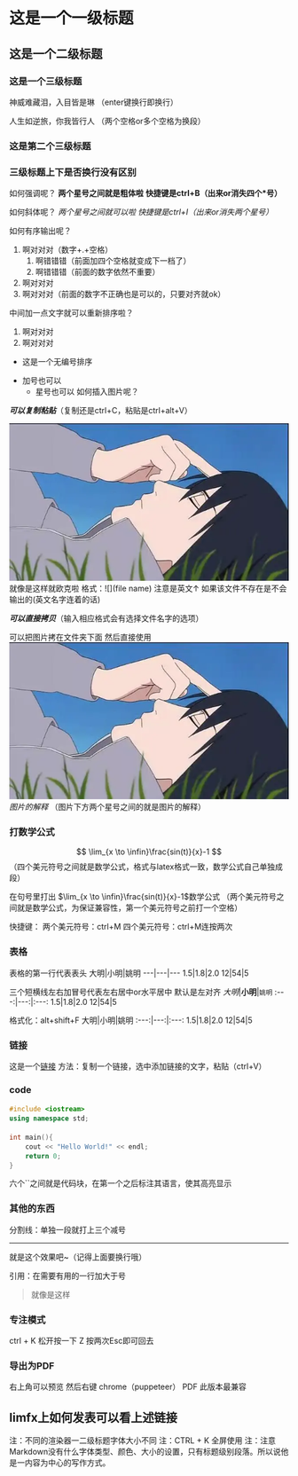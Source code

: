 # 这是一个一级标题

## 这是一个二级标题

### 这是一个三级标题
神威难藏泪，入目皆是琳
（enter键换行即换行）


人生如逆旅，你我皆行人
（两个空格or多个空格为换段）

### 这是第二个三级标题
### 三级标题上下是否换行没有区别

如何强调呢？
**两个星号之间就是粗体啦**
**快捷键是ctrl+B（出来or消失四个*号）**

如何斜体呢？
*两个星号之间就可以啦*
*快捷键是ctrl+I（出来or消失两个星号）*

如何有序输出呢？
1. 啊对对对（数字+.+空格）
    1. 啊错错错（前面加四个空格就变成下一档了）
    10. 啊错错错（前面的数字依然不重要）
2. 啊对对对
3. 啊对对对（前面的数字不正确也是可以的，只要对齐就ok）

中间加一点文字就可以重新排序啦？

1. 啊对对对
2. 啊对对对

- 这是一个无编号排序
+ 加号也可以
  * 星号也可以 
如何插入图片呢？

***可以复制粘贴***（复制还是ctrl+C，粘贴是ctrl+alt+V）

![图片名称](2023-08-19-14-17-25.png)
就像是这样就欧克啦
格式：![](file name)
注意是英文↑
如果该文件不存在是不会输出的(英文名字连着的话)

***可以直接拷贝***（输入相应格式会有选择文件名字的选项）

可以把图片拷在文件夹下面
然后直接使用
![](2023-08-19-14-17-25.png)  
*图片的解释*
（图片下方两个星号之间的就是图片的解释）

### 打数学公式

$$
\lim_{x \to \infin}\frac{sin(t)}{x}-1
$$
（四个美元符号之间就是数学公式，格式与latex格式一致，数学公式自己单独成段）

在句号里打出 $\lim_{x \to \infin}\frac{sin(t)}{x}-1$数学公式
（两个美元符号之间就是数学公式，为保证兼容性，第一个美元符号之前打一个空格）

快捷键：
两个美元符号：ctrl+M
四个美元符号：ctrl+M连按两次

### 表格
表格的第一行代表表头
大明|小明|姚明
---|---|---
1.5|1.8|2.0
12|54|5

三个短横线左右加冒号代表左右居中or水平居中
默认是左对齐
*大明*|**小明**|`姚明`
:---:|---:|:---:
1.5|1.8|2.0
12|54|5

格式化：alt+shift+F
大明|小明|姚明
:---:|---:|:---:
1.5|1.8|2.0
12|54|5

### 链接
这是一个[链接](https://www.limfx.pro/ReadArticle/57/yi-zhong-xie-zuo-de-xin-fang-fa)
方法：复制一个链接，选中添加链接的文字，粘贴（ctrl+V）

### code
```c++
#include <iostream>
using namespace std;

int main(){
    cout << "Hello World!" << endl;
    return 0;
}
```
六个``之间就是代码块，在第一个之后标注其语言，使其高亮显示

### 其他的东西
分割线：单独一段就打上三个减号

---
就是这个效果吧~（记得上面要换行哦）

引用：在需要有用的一行加大于号
> 就像是这样

### 专注模式
ctrl + K 松开按一下 Z
按两次Esc即可回去

### 导出为PDF
右上角可以预览
然后右键
chrome（puppeteer）
PDF
此版本最兼容

## limfx上如何发表可以看上述链接
注：不同的渲染器一二级标题字体大小不同
注：CTRL + K 全屏使用
注：注意Markdown没有什么字体类型、颜色、大小的设置，只有标题级别段落。所以说他是一内容为中心的写作方式。